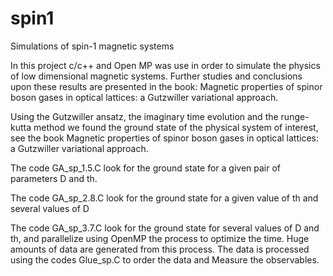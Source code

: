# spin1
Simulations of spin-1 magnetic systems

In this project c/c++ and Open MP was use in order to simulate the physics of low dimensional magnetic systems. Further studies and conclusions upon these results are presented in the book: Magnetic properties of spinor boson gases in optical lattices: a Gutzwiller variational approach.

Using the Gutzwiller ansatz, the imaginary time evolution and the runge-kutta method we found the ground state of the physical system of interest, see the book Magnetic properties of spinor boson gases in optical lattices: a Gutzwiller variational approach.

The code GA_sp_1.5.C look for the ground state for a given pair of parameters D and th.

The code GA_sp_2.8.C look for the ground state for a given value of th and several values of D

The code GA_sp_3.7.C look for the ground state for several values of D and th, and parallelize using OpenMP the process to optimize the time.
Huge amounts of data are generated from this process. The data is processed using the codes Glue_sp.C to order the data and Measure the observables.
